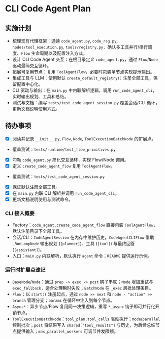 # CLI Code Agent Plan

## 实施计划
- 梳理现有代理框架：通读 `code_agent.py`, `code_rag.py`, `nodes/tool_execution.py`, `tools/registry.py`，确认多工具并行/串行调度、`Flow` 生命周期以及配置注入方式。
- 设计 CLI Code Agent 交互：在根目录定义 `code_agent.py`，通过 `Flow`/`Node` 驱动最简交互循环。
- 拓展可复用节点：复用 `ToolAgentFlow`，必要时包装单节点实现提示输出。
- 集成工具与 LLM：使用默认 `create_default_registry()` 注册全部工具，保留配置中心化。
- CLI 驱动与输出：在 `main.py` 中内联解析逻辑，调用 `run_code_agent_cli`，实时输出规划、工具和总结。
- 测试与文档：编写 `tests/test_code_agent_session.py` 覆盖会话/CLI 循环，更新文档说明使用方式。

## 待办事项
- [x] 阅读并记录 `__init__.py`, `Flow`, `Node`, `ToolExecutionBatchNode` 的扩展点。
- 覆盖测试：`tests/runtime/test_flow_primitives.py`
- [x] 勾勒 `code_agent.py` 简化交互循环，实现 Flow/Node 调用。
- [x] 定义 `create_code_agent_flow` 复用 `ToolAgentFlow`。
- 覆盖测试：`tests/test_code_agent_session.py`
- [x] 保证默认注册全部工具。
- [x] 在 `main.py` 内联 CLI 解析并调用 `run_code_agent_cli`。
- [x] 更新文档说明使用与测试命令。

### CLI 接入概要
- Factory：`code_agent.create_code_agent_flow` 直接包装 `ToolAgentFlow`，默认注册目录下全部工具。
- 会话/CLI：`CodeAgentSession` 在内存中维护历史，`CodeAgentCLIFlow` 借助 `_RunLoopNode` 输出规划 (`[planner]`)、工具 (`[tool]`) 与最终回答 (`[assistant]`)。
- 入口：`main.py` 内联解析，默认执行 `agent` 命令；`README` 提供运行示例。

### 运行时扩展点速记
- `BaseNode`/`Node`：通过 `prep -> exec -> post` 钩子串联；`Node` 增加重试与 `exec_fallback`，适合处理瞬时失败；`BatchNode` 在 `_exec` 层批处理条目。
- `Flow`：以 `start()` 注册起点，通过 `node >> next` 和 `node - "action" >> branch` 管理分支；`params` 在循环中注入到每个节点。
- `Async*`：异步节点/Flow 复用同一决策逻辑，重写 `*_async` 钩子即可并行化开销节点。
- `ToolExecutionBatchNode`：`tool_plan.tool_calls` 驱动执行；`mode`/`parallel` 控制批次；`post` 将结果写入 `shared["tool_results"]` 与历史，为后续总结节点提供输入；`max_parallel_workers` 可调节并发限额。
